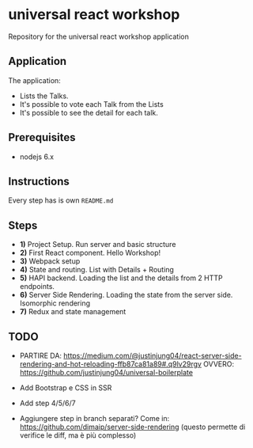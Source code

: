 # universal react workshop
Repository for the universal react workshop application

## Application

The application:
- Lists the Talks.
- It's possible to vote each Talk from the Lists
- It's possible to see the detail for each talk.

## Prerequisites

- nodejs 6.x

## Instructions
Every step has is own `README.md`

## Steps

- **1)** Project Setup. Run server and basic structure
- **2)** First React component. Hello Workshop!
- **3)** Webpack setup
- **4)** State and routing. List with Details + Routing
- **5)** HAPI backend. Loading the list and the details from 2 HTTP endpoints.
- **6)** Server Side Rendering. Loading the state from the server side. Isomorphic rendering
- **7)** Redux and state management

## TODO

  - PARTIRE DA: https://medium.com/@justinjung04/react-server-side-rendering-and-hot-reloading-ffb87ca81a89#.q9lv29rgv
    OVVERO: https://github.com/justinjung04/universal-boilerplate

  - Add Bootstrap e CSS in SSR
  - Add step 4/5/6/7
  - Aggiungere step in branch separati? Come in: https://github.com/dimaip/server-side-rendering
    (questo permette di verifice le diff, ma è più complesso)
